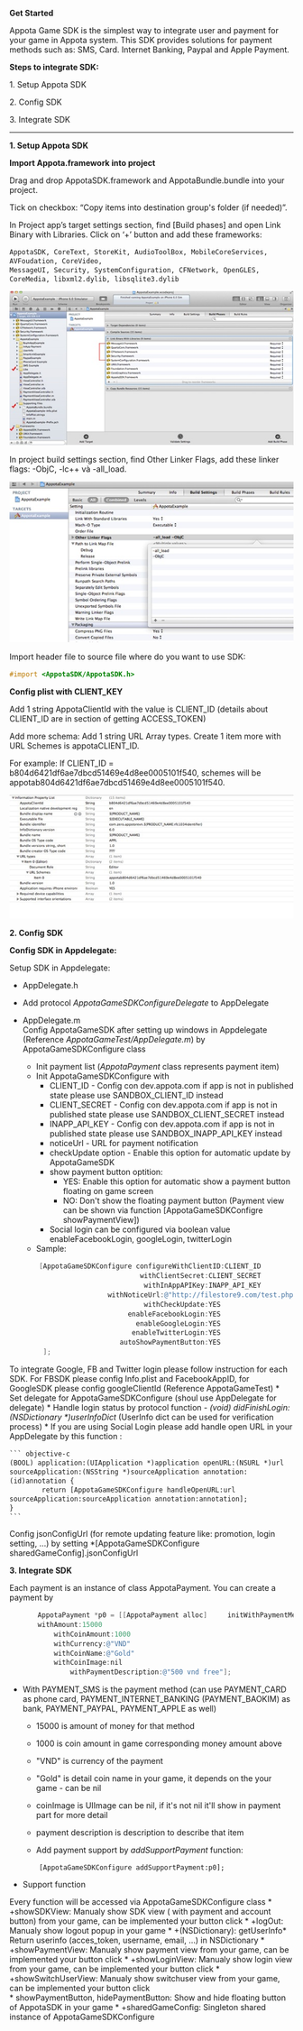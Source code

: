 **Get Started**

Appota Game SDK is the simplest way to integrate user and payment for
your game in Appota system. This SDK provides solutions for payment
methods such as: SMS, Card. Internet Banking, Paypal and Apple Payment.

**Steps to integrate SDK:**

​1. Setup Appota SDK

​2. Config SDK

​3. Integrate SDK

-------------------------------

**1. Setup Appota SDK**

**Import Appota.framework into project**

Drag and drop AppotaSDK.framework and AppotaBundle.bundle into your project.

Tick on checkbox: “Copy items into destination group's folder (if needed)”.

In Project app’s target settings section, find [Build phases] and open
Link Binary with Libraries. Click on ‘+’ button and add these frameworks:

```
AppotaSDK, CoreText, StoreKit, AudioToolBox, MobileCoreServices, AVFoudation, CoreVideo,
MessageUI, Security, SystemConfiguration, CFNetwork, OpenGLES, CoreMedia, libxml2.dylib, libsqlite3.dylib
```

![](docs/vn/step1.jpg)

In project build settings section, find Other Linker Flags, add these linker flags: -ObjC, -lc++ và -all_load.

![](docs/vn/step2.jpg)

Import header file to source file where do you want to use SDK:

``` objective-c
#import <AppotaSDK/AppotaSDK.h>
```

**Config plist with CLIENT_KEY**

Add 1 string AppotaClientId with the value is CLIENT_ID (details about CLIENT_ID are in section of getting ACCESS_TOKEN)

Add more schema: Add 1 string URL Array types. Create 1 item more with URL Schemes is appotaCLIENT_ID.

For example: If CLIENT_ID = b804d6421df6ae7dbcd51469e4d8ee0005101f540,
schemes will be appotab804d6421df6ae7dbcd51469e4d8ee0005101f540.

![](docs/vn/step3.jpg)

**2. Config SDK**

**Config SDK in Appdelegate:**

Setup SDK in Appdelegate:
- AppDelegate.h
- Add protocol *AppotaGameSDKConfigureDelegate* to AppDelegate
- AppDelegate.m			
Config AppotaGameSDK after setting up windows in Appdelegate (Reference *AppotaGameTest/AppDelegate.m*) by AppotaGameSDKConfigure class
	* Init payment list (*AppotaPayment* class represents payment item)
	* Init AppotaGameSDKConfigure with 
		* CLIENT_ID - Config con dev.appota.com if app is not in published state please use SANDBOX_CLIENT_ID instead
		* CLIENT_SECRET - Config con dev.appota.com if app is not in published state please use SANDBOX_CLIENT_SECRET instead
		* INAPP_API_KEY - Config con dev.appota.com if app is not in published state please use SANDBOX_INAPP_API_KEY instead
		* noticeUrl - URL for payment notification
		* checkUpdate option - Enable this option for automatic update by AppotaGameSDK
		* show payment button optition:
			- YES: Enable this option for automatic show a payment button floating on game screen
			- NO: Don't show the floating payment button (Payment view can be shown via function [AppotaGameSDKConfigre showPaymentView])
		* Social login can be configured via boolean value enableFacebookLogin, googleLogin, twitterLogin
	* Sample:
	
	``` objective-c
	    [AppotaGameSDKConfigure configureWithClientID:CLIENT_ID
                                 withClientSecret:CLIENT_SECRET
                                  withInAppAPIKey:INAPP_API_KEY
                         withNoticeUrl:@"http://filestore9.com/test.php"
                                  withCheckUpdate:YES
                              enableFacebookLogin:YES
                                enableGoogleLogin:YES
                               enableTwitterLogin:YES
                            autoShowPaymentButton:YES
	     ];
	```
To integrate Google, FB and Twitter login please follow instruction for each SDK. For FBSDK please config Info.plist and FacebookAppID, for GoogleSDK please config googleClientId (Reference AppotaGameTest)
	* Set delegate for AppotaGameSDKConfigure (shoul use AppDelegate for delegate)
	* Handle login status by protocol function *- (void) didFinishLogin:(NSDictionary \*)userInfoDict* (UserInfo dict can be used for verification process)
	* If you are using Social Login please add handle open URL in your AppDelegate by this function :
	
	``` objective-c
	(BOOL) application:(UIApplication *)application openURL:(NSURL *)url sourceApplication:(NSString *)sourceApplication annotation:(id)annotation {
    		return [AppotaGameSDKConfigure handleOpenURL:url sourceApplication:sourceApplication annotation:annotation];
	}
	```
Config jsonConfigUrl (for remote updating feature like: promotion, login setting, …) by setting *[AppotaGameSDKConfigure sharedGameConfig].jsonConfigUrl

**3. Integrate SDK**

Each payment is an instance of class AppotaPayment. You can create a payment by
	
``` objective-c
	   AppotaPayment *p0 = [[AppotaPayment alloc]     initWithPaymentMethod:PAYMENT_SMS    
	   withAmount:15000 
	       withCoinAmount:1000 
	       withCurrency:@"VND" 
	       withCoinName:@"Gold" 
	       withCoinImage:nil    
    	       withPaymentDescription:@"500 vnd free"];    	
```
    	       	       
- With PAYMENT_SMS is the payment method (can use PAYMENT_CARD as phone card, PAYMENT_INTERNET_BANKING (PAYMENT_BAOKIM) as bank, PAYMENT_PAYPAL, PAYMENT_APPLE as well)		
	* 15000 is amount of money for that method
	* 1000 is coin amount in game corresponding money amount above
	* "VND" is currency of the payment
	* "Gold" is detail coin name in your game, it depends on the your game - can be nil
	* coinImage is UIImage can be nil, if it's not nil it'll show in payment part for more detail
	* payment description is description to describe that item
	
	* Add payment support by *addSupportPayment* function:
	```
	    [AppotaGameSDKConfigure addSupportPayment:p0];		
	```

- Support function

Every function will be accessed via AppotaGameSDKConfigure class
	* +showSDKView: Manualy show SDK view ( with payment and account button) from your game, can be implemented your button click
	* +logOut: Manualy show logout popup in your game
	* +(NSDictionary): getUserInfo* Return userinfo (acces_token, username, email, …) in NSDictionary
	* +showPaymentView: Manualy show payment view from your game, can be implemented your button click
	* +showLoginView: Manualy show login view from your game, can be implemented your button click
	* +showSwitchUserView: Manualy show switchuser view from your game, can be implemented your button click	
	* showPaymentButton, hidePaymentButton: Show and hide floating button of AppotaSDK in your game
	* +sharedGameConfig: Singleton shared instance of AppotaGameSDKConfigure